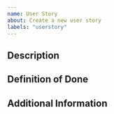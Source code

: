 ```yaml
---
name: User Story
about: Create a new user story
labels: "userstory"
---
```


## Description

<!-- The textual description of the user story -->

## Definition of Done

<!-- A checklist of criteria that must be met for the user story to be considered complete. -->

## Additional Information

<!-- Optional context, links, or notes that help others better understand this issue.-->
